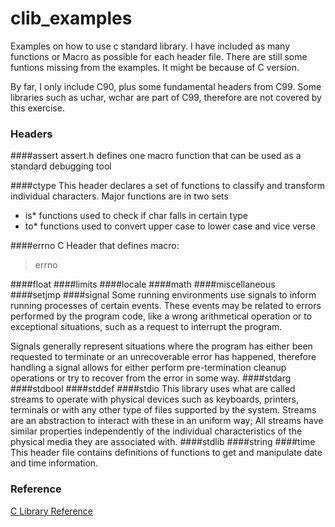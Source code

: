 clib_examples
=============

Examples on how to use c standard library. I have included as many functions or Macro as possible for each header file. There are still some funtions missing from the examples. It might be because of C version.

By far, I only include C90, plus some fundamental headers from C99. Some libraries such as uchar, wchar are part of C99, therefore are not covered by this exercise. 

### Headers
####assert
assert.h defines one macro function that can be used as a standard debugging tool

####ctype
This header declares a set of functions to classify and transform individual characters.
Major functions are in two sets
* is* functions used to check if char falls in certain type
* to* functions used to convert upper case to lower case and vice verse

####errno
C Header that defines macro: 
> errno

####float
####limits
####locale
####math
####miscellaneous
####setjmp
####signal
Some running environments use signals to inform running processes of certain events. These events may be related to errors performed by the program code, like a wrong arithmetical operation or to exceptional situations, such as a request to interrupt the program.

Signals generally represent situations where the program has either been requested to terminate or an unrecoverable error has happened, therefore handling a signal allows for either perform pre-termination cleanup operations or try to recover from the error in some way.
####stdarg
####stdbool
####stddef
####stdio
This library uses what are called streams to operate with physical devices such as keyboards, printers, terminals or with any other type of files supported by the system. Streams are an abstraction to interact with these in an uniform way; All streams have similar properties independently of the individual characteristics of the physical media they are associated with.
####stdlib
####string
####time
This header file contains definitions of functions to get and manipulate date and time information.



### Reference
[C Library Reference](http://www.cplusplus.com/reference/clibrary/)
